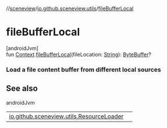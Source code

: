 //[sceneview](../../index.md)/[io.github.sceneview.utils](index.md)/[fileBufferLocal](file-buffer-local.md)

# fileBufferLocal

[androidJvm]\
fun [Context](https://developer.android.com/reference/kotlin/android/content/Context.html).[fileBufferLocal](file-buffer-local.md)(fileLocation: [String](https://kotlinlang.org/api/latest/jvm/stdlib/kotlin/-string/index.html)): [ByteBuffer](https://developer.android.com/reference/kotlin/java/nio/ByteBuffer.html)?

###  Load a file content buffer from different local sources

## See also

androidJvm

| | |
|---|---|
| [io.github.sceneview.utils.ResourceLoader](-resource-loader/file-buffer.md) |  |
